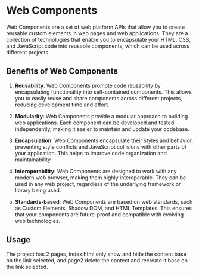 # Web Components

Web Components are a set of web platform APIs that allow you to create reusable custom elements in web pages and web applications. They are a collection of technologies that enable you to encapsulate your HTML, CSS, and JavaScript code into reusable components, which can be used across different projects.

## Benefits of Web Components

1. **Reusability**: Web Components promote code reusability by encapsulating functionality into self-contained components. This allows you to easily reuse and share components across different projects, reducing development time and effort.

2. **Modularity**: Web Components provide a modular approach to building web applications. Each component can be developed and tested independently, making it easier to maintain and update your codebase.

3. **Encapsulation**: Web Components encapsulate their styles and behavior, preventing style conflicts and JavaScript collisions with other parts of your application. This helps to improve code organization and maintainability.

4. **Interoperability**: Web Components are designed to work with any modern web browser, making them highly interoperable. They can be used in any web project, regardless of the underlying framework or library being used.

5. **Standards-based**: Web Components are based on web standards, such as Custom Elements, Shadow DOM, and HTML Templates. This ensures that your components are future-proof and compatible with evolving web technologies.

## Usage
The project has 2 pages, index.html only show and hide the content base on the link selected, and page2 delete the contect and recreate it base on the link selected.


